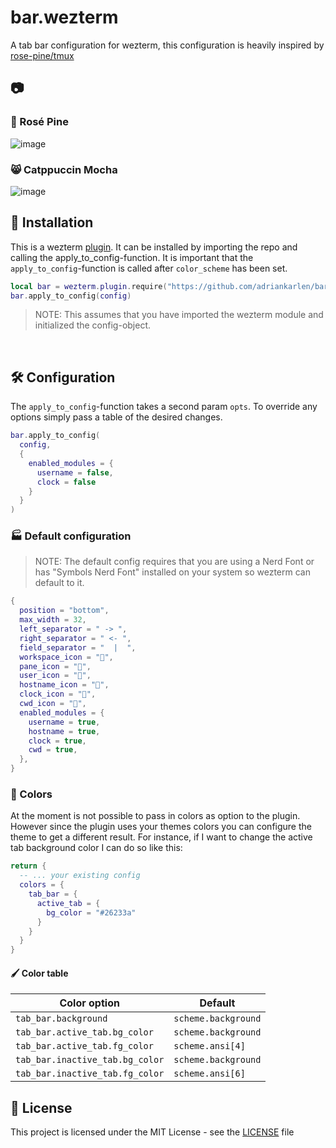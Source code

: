 # bar.wezterm

A tab bar configuration for wezterm, this configuration is heavily inspired by [rose-pine/tmux](https://github.com/rose-pine/tmux)

## 📷

### 🌷 Rosé Pine

![image](https://raw.githubusercontent.com/adriankarlen/bar.wezterm/main/misc/rose-pine.png)

### 😸 Catppuccin Mocha

![image](https://raw.githubusercontent.com/adriankarlen/bar.wezterm/main/misc/catppuccin-mocha.png)
&nbsp;

## 🚀 Installation

This is a wezterm [plugin](https://github.com/wez/wezterm/commit/e4ae8a844d8feaa43e1de34c5cc8b4f07ce525dd). It can be installed by importing the repo and calling the apply_to_config-function. It is important that the `apply_to_config`-function is called after `color_scheme` has been set.

```lua
local bar = wezterm.plugin.require("https://github.com/adriankarlen/bar.wezterm")
bar.apply_to_config(config)
```

> NOTE: This assumes that you have imported the wezterm module and initialized the config-object.

&nbsp;

## 🛠️ Configuration

The `apply_to_config`-function takes a second param `opts`. To override any options simply pass a table of the desired changes.

```lua
bar.apply_to_config(
  config,
  {
    enabled_modules = {
      username = false,
      clock = false
    }
  }
)
```

### 🏭 Default configuration

> NOTE: The default config requires that you are using a Nerd Font or has "Symbols Nerd Font" installed on your system so wezterm can default to it.

```lua
{
  position = "bottom",
  max_width = 32,
  left_separator = " -> ",
  right_separator = " <- ",
  field_separator = "  |  ",
  workspace_icon = "",
  pane_icon = "",
  user_icon = "",
  hostname_icon = "󰒋",
  clock_icon = "󰃰",
  cwd_icon = "",
  enabled_modules = {
    username = true,
    hostname = true,
    clock = true,
    cwd = true,
  },
}
```

### 🎨 Colors

At the moment is not possible to pass in colors as option to the plugin. However since the plugin uses your themes colors you can configure the theme to get a different result. For instance, if I want to change the active tab background color I can do so like this:

```lua
return {
  -- ... your existing config
  colors = {
    tab_bar = {
      active_tab = {
        bg_color = "#26233a"
      }
    }
  }
}
```

#### 🖌️ Color table

| Color option                    | Default             |
| ------------------------------- | ------------------- |
| `tab_bar.background`            | `scheme.background` |
| `tab_bar.active_tab.bg_color`   | `scheme.background` |
| `tab_bar.active_tab.fg_color`   | `scheme.ansi[4]`    |
| `tab_bar.inactive_tab.bg_color` | `scheme.background` |
| `tab_bar.inactive_tab.fg_color` | `scheme.ansi[6]`    |

## 📜 License

This project is licensed under the MIT License - see the
[LICENSE](https://github.com/adriankarlen/bar.wezterm/blob/main/LICENSE) file

